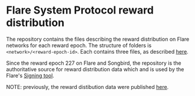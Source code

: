 # Flare System Protocol reward distribution

The repository contains the files describing the reward distribution on Flare networks for each reward epoch.
The structure of folders is `<network>/<reward-epoch-id>`. Each contains three files, as described [here](https://github.com/flare-foundation/FTSO-Scaling/blob/main/scripts/rewards/README.md#public-reward-data).

Since the reward epoch 227 on Flare and Songbird, the repository is the authoritative source for reward distribution data which and is used by the Flare's [Signing tool](https://github.com/flare-foundation/signing-tool).

NOTE: previously, the reward distibution data were published [here](https://github.com/flare-foundation/FTSO-Scaling/tree/main/rewards-data).